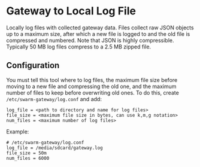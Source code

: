 Gateway to Local Log File
=========================

Locally log files with collected gateway data. Files collect raw JSON objects
up to a maximum size, after which a new file is logged to and the old file is
compressed and numbered. Note that JSON is highly compressible. Typically 50 MB
log files compress to a 2.5 MB zipped file.

Configuration
-------------

You must tell this tool where to log files, the maximum file size before moving
to a new file and compressing the old one, and the maximum number of files to
keep before overwriting old ones. To do this, create
`/etc/swarm-gateway/log.conf` and add:

    log_file = <path to directory and name for log files>
    file_size = <maximum file size in bytes, can use k,m,g notation>
    num_files = <maximum number of log files>

Example:

    # /etc/swarm-gateway/log.conf
    log_file = /media/sdcard/gateway.log
    file_size = 50m
    num_files = 6000

